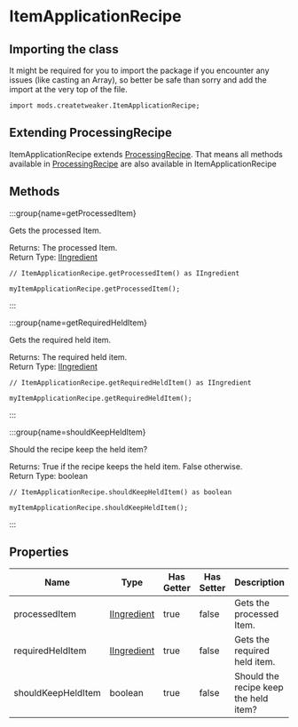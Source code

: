 # ItemApplicationRecipe

## Importing the class

It might be required for you to import the package if you encounter any issues (like casting an Array), so better be safe than sorry and add the import at the very top of the file.
```zenscript
import mods.createtweaker.ItemApplicationRecipe;
```


## Extending ProcessingRecipe

ItemApplicationRecipe extends [ProcessingRecipe](/mods/createtweaker/recipe/type/ProcessingRecipe). That means all methods available in [ProcessingRecipe](/mods/createtweaker/recipe/type/ProcessingRecipe) are also available in ItemApplicationRecipe

## Methods

:::group{name=getProcessedItem}

Gets the processed Item.

Returns: The processed Item.  
Return Type: [IIngredient](/vanilla/api/ingredient/IIngredient)

```zenscript
// ItemApplicationRecipe.getProcessedItem() as IIngredient

myItemApplicationRecipe.getProcessedItem();
```

:::

:::group{name=getRequiredHeldItem}

Gets the required held item.

Returns: The required held item.  
Return Type: [IIngredient](/vanilla/api/ingredient/IIngredient)

```zenscript
// ItemApplicationRecipe.getRequiredHeldItem() as IIngredient

myItemApplicationRecipe.getRequiredHeldItem();
```

:::

:::group{name=shouldKeepHeldItem}

Should the recipe keep the held item?

Returns: True if the recipe keeps the held item. False otherwise.  
Return Type: boolean

```zenscript
// ItemApplicationRecipe.shouldKeepHeldItem() as boolean

myItemApplicationRecipe.shouldKeepHeldItem();
```

:::


## Properties

| Name | Type | Has Getter | Has Setter | Description |
|------|------|------------|------------|-------------|
| processedItem | [IIngredient](/vanilla/api/ingredient/IIngredient) | true | false | Gets the processed Item. |
| requiredHeldItem | [IIngredient](/vanilla/api/ingredient/IIngredient) | true | false | Gets the required held item. |
| shouldKeepHeldItem | boolean | true | false | Should the recipe keep the held item? |

